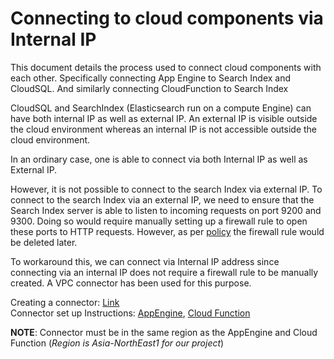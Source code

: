 # **Connecting to cloud components via Internal IP**

This document details the process used to connect cloud components with each other. Specifically connecting App Engine to Search Index and CloudSQL. And similarly connecting CloudFunction to Search Index

CloudSQL and SearchIndex (Elasticsearch run on a compute Engine) can have both internal IP as well as external IP. An external IP is visible outside the cloud environment whereas an internal IP is not accessible outside the cloud environment. 

In an ordinary case, one is able to connect via both Internal IP as well as External IP. 

However, it is not possible to connect to the search Index via external IP. To connect to the search Index via an external IP, we need to ensure that the Search Index server is able to listen to incoming requests on port 9200 and 9300. Doing so would require manually setting up a firewall rule to open these ports to HTTP requests. However, as per [policy](https://g3doc.corp.google.com/company/teams/eip-cloud/gce_enforcer/faq.md?cl=head) the firewall rule would be deleted later. 

To workaround this, we can connect via Internal IP address since connecting via an internal IP does not require a firewall rule to be manually created. A VPC connector has been used for this purpose.

Creating a connector: [Link](https://cloud.google.com/vpc/docs/configure-serverless-vpc-access) \
Connector set up Instructions: [AppEngine](https://cloud.google.com/appengine/docs/standard/python/connecting-vpc), [Cloud Function](https://cloud.google.com/functions/docs/networking/connecting-vpc)

**NOTE**: Connector must be in the same region as the AppEngine and Cloud Function (*Region is Asia-NorthEast1 for our project*)
